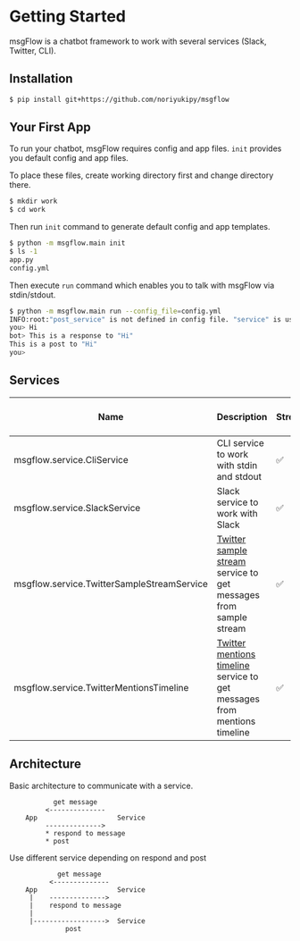 # Getting Started

msgFlow is a chatbot framework to work with several services (Slack, Twitter, CLI).

## Installation

```sh
$ pip install git+https://github.com/noriyukipy/msgflow
```

## Your First App

To run your chatbot, msgFlow requires config and app files.
`init` provides you default config and app files.

To place these files, create working directory first and change directory there.

```sh
$ mkdir work
$ cd work
```

Then run `init` command to generate default config and app templates.

```sh
$ python -m msgflow.main init
$ ls -1
app.py
config.yml
```

Then execute `run` command which enables you to talk with msgFlow via stdin/stdout.

```sh
$ python -m msgflow.main run --config_file=config.yml
INFO:root:"post_service" is not defined in config file. "service" is used for "post_service" instead.
you> Hi
bot> This is a response to "Hi"
This is a post to "Hi"
you>
```

## Services

| Name | Description | Stream | Post | Respond to message |
| --- | --- | --- | --- | --- |
| msgflow.service.CliService | CLI service to work with stdin and stdout | :white_check_mark: | :white_check_mark: | :white_check_mark: |
| msgflow.service.SlackService | Slack service to work with Slack | :white_check_mark: | :white_check_mark: | :white_check_mark: |
| msgflow.service.TwitterSampleStreamService | [Twitter sample stream](https://developer.twitter.com/en/docs/tweets/sample-realtime/overview/get_statuses_sample) service to get messages from sample stream | :white_check_mark: | :x: | :x: |
| msgflow.service.TwitterMentionsTimeline | [Twitter mentions timeline](https://developer.twitter.com/en/docs/twitter-api/v1/tweets/timelines/api-reference/get-statuses-mentions_timeline) service to get messages from mentions timeline | :white_check_mark: | :white_check_mark: | :white_check_mark: |

## Architecture

Basic architecture to communicate with a service.

```
           get message
         <--------------
    App                    Service
         -------------->
         * respond to message
         * post
```

Use different service depending on respond and post

```
            get message
          <--------------
    App                    Service
     |    -------------->
     |    respond to message
     |
     |------------------>  Service
              post
```
